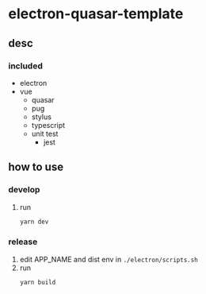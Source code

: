 # electron-quasar-template

## desc
### included
* electron
* vue
    * quasar
    * pug
    * stylus
    * typescript
    * unit test
        * jest

## how to use
### develop
1. run
    ```sh
    yarn dev
    ```

### release
1. edit APP_NAME and dist env in `./electron/scripts.sh`
2. run
    ```sh
    yarn build
    ```

